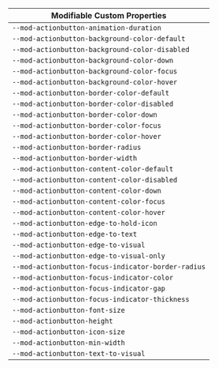 | Modifiable Custom Properties |
| --- |
| `--mod-actionbutton-animation-duration` |
| `--mod-actionbutton-background-color-default` |
| `--mod-actionbutton-background-color-disabled` |
| `--mod-actionbutton-background-color-down` |
| `--mod-actionbutton-background-color-focus` |
| `--mod-actionbutton-background-color-hover` |
| `--mod-actionbutton-border-color-default` |
| `--mod-actionbutton-border-color-disabled` |
| `--mod-actionbutton-border-color-down` |
| `--mod-actionbutton-border-color-focus` |
| `--mod-actionbutton-border-color-hover` |
| `--mod-actionbutton-border-radius` |
| `--mod-actionbutton-border-width` |
| `--mod-actionbutton-content-color-default` |
| `--mod-actionbutton-content-color-disabled` |
| `--mod-actionbutton-content-color-down` |
| `--mod-actionbutton-content-color-focus` |
| `--mod-actionbutton-content-color-hover` |
| `--mod-actionbutton-edge-to-hold-icon` |
| `--mod-actionbutton-edge-to-text` |
| `--mod-actionbutton-edge-to-visual` |
| `--mod-actionbutton-edge-to-visual-only` |
| `--mod-actionbutton-focus-indicator-border-radius` |
| `--mod-actionbutton-focus-indicator-color` |
| `--mod-actionbutton-focus-indicator-gap` |
| `--mod-actionbutton-focus-indicator-thickness` |
| `--mod-actionbutton-font-size` |
| `--mod-actionbutton-height` |
| `--mod-actionbutton-icon-size` |
| `--mod-actionbutton-min-width` |
| `--mod-actionbutton-text-to-visual` |

